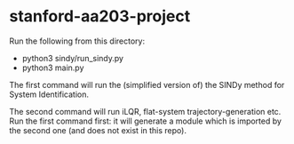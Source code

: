 # stanford-aa203-project

Run the following from this directory:
* python3 sindy/run_sindy.py
* python3 main.py

The first command will run the (simplified version of) the SINDy method for System Identification.

The second command will run iLQR, flat-system trajectory-generation etc.
Run the first command first: it will generate a module which is imported by the second one (and does not exist in this repo).
